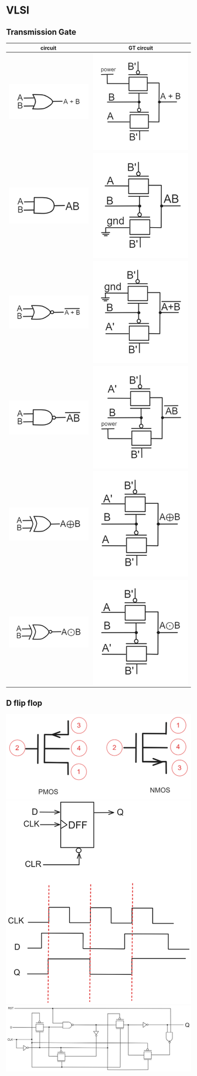 # VLSI
## Transmission Gate
|circuit| GT circuit|
|:----: | :-------: |
|![img](https://github.com/kerong2002/VLSI/blob/main/photo/circuit_or.png) | ![img](https://github.com/kerong2002/VLSI/blob/main/photo/TG_or.png)|
|![img](https://github.com/kerong2002/VLSI/blob/main/photo/circuit_and.png) | ![img](https://github.com/kerong2002/VLSI/blob/main/photo/TG_and.png)|
|![img](https://github.com/kerong2002/VLSI/blob/main/photo/circuit_nor.png) | ![img](https://github.com/kerong2002/VLSI/blob/main/photo/TG_nor.png)|
|![img](https://github.com/kerong2002/VLSI/blob/main/photo/circuit_nand.png) | ![img](https://github.com/kerong2002/VLSI/blob/main/photo/TG_nand.png)|
|![img](https://github.com/kerong2002/VLSI/blob/main/photo/circuit_xor.png) | ![img](https://github.com/kerong2002/VLSI/blob/main/photo/TG_xor.png)|
|![img](https://github.com/kerong2002/VLSI/blob/main/photo/circuit_xnor.png) | ![img](https://github.com/kerong2002/VLSI/blob/main/photo/TG_xnor.png)|

## D flip flop
![img](https://github.com/kerong2002/VLSI/blob/main/pmos_nmos.png)
![img](https://github.com/kerong2002/VLSI/blob/main/d_flip_flop_symbol.png)
![img](https://github.com/kerong2002/VLSI/blob/main/D_flip_flop_circuit.png)

